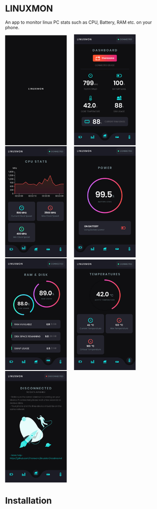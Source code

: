 # LINUXMON
An app to monitor linux PC stats such as CPU, Battery, RAM etc. on your phone.

<img width="200" src="screenshots/7.png"/> &nbsp;&nbsp;&nbsp;&nbsp; <img width="200" src="screenshots/1.png"/> &nbsp;&nbsp;&nbsp;&nbsp; <img width="200" src="screenshots/2.png"/> &nbsp;&nbsp;&nbsp;&nbsp;
<img width="200" src="screenshots/3.png"/> &nbsp;&nbsp;&nbsp;&nbsp; <img width="200" src="screenshots/4.png"/> &nbsp;&nbsp;&nbsp;&nbsp; <img width="200" src="screenshots/5.png"/> &nbsp;&nbsp;&nbsp;&nbsp;
<img width="200" src="screenshots/6.png"/>

# Installation




